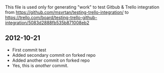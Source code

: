 This file is used only for generating "work" to test Gitbub & Trello integration from https://github.com/msvrtan/testing-trello-integration/ to https://trello.com/board/testing-trello-github-integration/5083d2888fb535b871008eb2

2012-10-21
---
* First commit test
* Added secondary commit on forked repo
* Added another commit on forked repo
* Yes, this is *another* commit.
